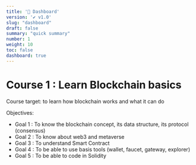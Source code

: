 ```yaml
---
title: '📃 Dashboard'
version: '✔️ v1.0'
slug: "dashboard"
draft: false
summary: "quick summary"
number: 1
weight: 10
toc: false
dashboard: true
---
```


# Course 1 : Learn Blockchain basics

Course target: to learn how blockchain works and what it can do

Objectives:
* Goal 1 : To know the blockchain concept, its data structure, its protocol (consensus)
* Goal 2 : To know about web3 and metaverse
* Goal 3 : To understand Smart Contract
* Goal 4 : To be able to use basis tools (wallet, faucet, gateway, explorer)
* Goal 5 : To be able to code in Solidity


